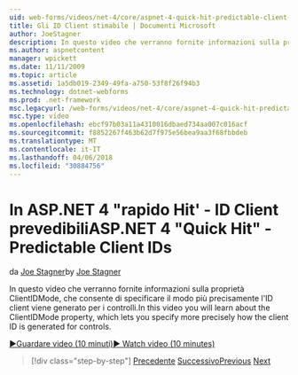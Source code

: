 ```yaml
---
uid: web-forms/videos/net-4/core/aspnet-4-quick-hit-predictable-client-ids
title: Gli ID Client stimabile | Documenti Microsoft
author: JoeStagner
description: In questo video che verranno fornite informazioni sulla proprietà ClientIDMode, che consente di specificare il modo più precisamente l'ID client viene generato per i controlli.
ms.author: aspnetcontent
manager: wpickett
ms.date: 11/11/2009
ms.topic: article
ms.assetid: 1a5db019-2349-49fa-a750-53f8f26f94b3
ms.technology: dotnet-webforms
ms.prod: .net-framework
msc.legacyurl: /web-forms/videos/net-4/core/aspnet-4-quick-hit-predictable-client-ids
msc.type: video
ms.openlocfilehash: ebcf97b03a11a4310016dbaed734aa007c016acf
ms.sourcegitcommit: f8852267f463b62d7f975e56bea9aa3f68fbbdeb
ms.translationtype: MT
ms.contentlocale: it-IT
ms.lasthandoff: 04/06/2018
ms.locfileid: "30884756"
---
```

<a name="aspnet-4-quick-hit---predictable-client-ids"></a><span data-ttu-id="1c8a8-103">In ASP.NET 4 "rapido Hit' - ID Client prevedibili</span><span class="sxs-lookup"><span data-stu-id="1c8a8-103">ASP.NET 4 "Quick Hit" - Predictable Client IDs</span></span>
====================
<span data-ttu-id="1c8a8-104">da [Joe Stagner](https://github.com/JoeStagner)</span><span class="sxs-lookup"><span data-stu-id="1c8a8-104">by [Joe Stagner](https://github.com/JoeStagner)</span></span>

<span data-ttu-id="1c8a8-105">In questo video che verranno fornite informazioni sulla proprietà ClientIDMode, che consente di specificare il modo più precisamente l'ID client viene generato per i controlli.</span><span class="sxs-lookup"><span data-stu-id="1c8a8-105">In this video you will learn about the ClientIDMode property, which lets you specify more precisely how the client ID is generated for controls.</span></span> 

[<span data-ttu-id="1c8a8-106">&#9654;Guardare video (10 minuti)</span><span class="sxs-lookup"><span data-stu-id="1c8a8-106">&#9654; Watch video (10 minutes)</span></span>](https://channel9.msdn.com/Blogs/ASP-NET-Site-Videos/aspnet-4-quick-hit-predictable-client-ids)

> [!div class="step-by-step"]
> <span data-ttu-id="1c8a8-107">[Precedente](aspnet-4-quick-hit-clean-webconfig-files.md)
> [Successivo](aspnet-4-quick-hit-the-htmlencoder-utility-method.md)</span><span class="sxs-lookup"><span data-stu-id="1c8a8-107">[Previous](aspnet-4-quick-hit-clean-webconfig-files.md)
[Next](aspnet-4-quick-hit-the-htmlencoder-utility-method.md)</span></span>
